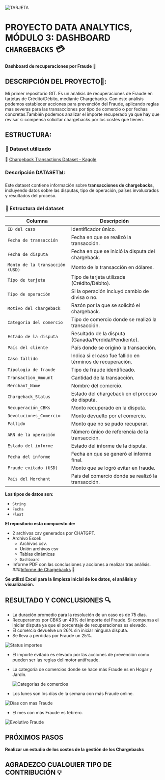 
![TARJETA](https://media.gettyimages.com/id/855388884/es/foto/pile-of-credit-cards.jpg?s=1024x1024&w=gi&k=20&c=Igk4blgoeIiHmYy4b9zqVyJQCO0o4UKyEv2U4aq50lU=)




# PROYECTO DATA ANALYTICS, MÓDULO 3: DASHBOARD `CHARGEBACKS`  💳

**Dashboard de recuperaciones por Fraude** 🚀


## DESCRIPCIÓN DEL PROYECTO📌:
 Mi primer repositorio GIT. Es un análisis de recuperaciones de Fraude en tarjetas de Crédito/Débito, mediante Chargebacks. Con éste análisis podemos establecer acciones para prevención del Fraude, aplicando reglas mas severas para las transacciones por tipo de comercio o por fechas concretas.También podemos analizar el importe recuperado ya que hay que revisar si compensa solicitar chargebacks por los costes que tienen.
 
## ESTRUCTURA:

### 📂 Dataset utilizado
🔗 [Chargeback Transactions Dataset - Kaggle](https://www.kaggle.com/datasets/mlg-ulb/creditcardfraud)

### Descripción DATASET📊:
Este dataset contiene información sobre **transacciones de chargebacks**, incluyendo datos sobre las disputas, tipo de operación, países involucrados y resultados del proceso.

### 📌 Estructura del dataset
| **Columna**                          | **Descripción**                                           
|--------------------------------------|-----------------------------------------------------------
| `ID del caso`                        | Identificador único.                       
| `Fecha de transacción`               | Fecha en que se realizó la transacción.                   
| `Fecha de disputa`                   | Fecha en que se inició la disputa del chargeback.         
| `Monto de la transacción (USD)`      | Monto de la transacción en dólares.                      
| `Tipo de tarjeta`                    | Tipo de tarjeta utilizada (Crédito/Débito).              
| `Tipo de operación`                  | Si la operación incluyó cambio de divisa o no.           
| `Motivo del chargeback`              | Razón por la que se solicitó el chargeback.              
| `Categoría del comercio`             | Tipo de comercio donde se realizó la transacción.        
| `Estado de la disputa`               | Resultado de la disputa (Ganada/Perdida/Pendiente).       
| `País del cliente`                   | País donde se originó la transacción.                     
| `Caso fallido`                       | Indica si el caso fue fallido en términos de recuperación.
| `Tipología de fraude`                | Tipo de fraude identificado.                              
| `Transaction_Amount`                 | Cantidad de la transacción.       
| `Merchant_Name`                      | Nombre del comercio.        
| `Chargeback_Status`                  | Estado del chargeback en el proceso de disputa.          
| `Recuperación_CBKs`                  | Monto recuperado en la disputa.                         
| `Devoluciones_Comercio`              | Monto devuelto por el comercio.                          
| `Fallido`                            | Monto que no se pudo recuperar.                          
| `ARN de la operación`                | Número único de referencia de la transacción.           
| `Estado del informe`                 | Estado del informe de la disputa.                        
| `Fecha del informe`                  | Fecha en que se generó el informe final.                
| `Fraude evitado (USD)`               | Monto que se logró evitar en fraude.                     
| `País del Merchant`                  | País del comercio donde se realizó la transacción.       

**Los tipos de datos son:**
  - `String`
  - `Fecha`
  - `Float`

**El repositorio esta compuesto de:**

- 2 archivos csv generados por CHATGPT. 
- Archivo Excel:
  - Archivos csv.
  - Unión archivos csv
  - Tablas dinámicas
  - `Dashboard`
- Informe PDF con las conclusiones y acciones a realizar tras análisis.
  ###[Informe de Chargebacks](https://github.com/PatriciaMerinero/PROYECTO_DASHBOARD/blob/main/INFORME%20DASHBOARD.pdf) 📝
  
**Se utilizó Excel para la limpieza inicial de los datos, el análisis y visualización.**

## RESULTADO Y CONCLUSIONES 🔍



- La duración promedio para la resolución de un caso es de 75 días.
- Recuperamos por CBKS un 49% del importe del Fraude. Si compensa el iniciar disputa ya que el porcentaje de recuperaciones es elevado.
- El comercio devuelve un 26% sin iniciar ninguna disputa.
- Se lleva a pérdidas por Fraude un 25%.

 ![Status importes](https://github.com/user-attachments/assets/f7581da2-2b8a-4ae8-a099-3e3f96462c21)



- El importe evitado es elevado por las acciones de prevención como pueden ser las reglas del motor antifraude.
- La categoría de comercios donde se hace más Fraude es en Hogar y Jardín.

  ![Categorias de comercios](https://github.com/user-attachments/assets/fde5aea4-4155-4911-a049-eec3952938e8)



  
- Los lunes son los días de la semana con más Fraude online.

![Días con mas Fraude](https://github.com/user-attachments/assets/d8d06b64-0a01-4b4d-821b-d06d07917445)

- El mes con más Fraude es febrero.

  
![Evolutivo Fraude](https://github.com/user-attachments/assets/83a61257-a53a-4ce4-9605-912d9a657454)

## PRÓXIMOS PASOS
**Realizar un estudio de los costes de la gestión de los Chargebacks**

## AGRADEZCO CUALQUIER TIPO DE CONTRIBUCIÓN 💡





 
